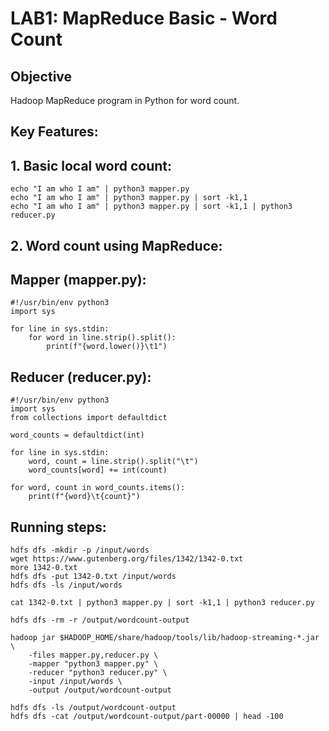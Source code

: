 # LAB1: MapReduce Basic - Word Count

## Objective
Hadoop MapReduce program in Python for word count.
## Key Features:

## 1. Basic local word count:
```
echo "I am who I am" | python3 mapper.py
echo "I am who I am" | python3 mapper.py | sort -k1,1
echo "I am who I am" | python3 mapper.py | sort -k1,1 | python3 reducer.py
```

## 2. Word count using MapReduce:

## Mapper (mapper.py):
```
#!/usr/bin/env python3
import sys

for line in sys.stdin:
    for word in line.strip().split():
        print(f"{word.lower()}\t1")
```

## Reducer (reducer.py):
```
#!/usr/bin/env python3
import sys
from collections import defaultdict

word_counts = defaultdict(int)

for line in sys.stdin:
    word, count = line.strip().split("\t")
    word_counts[word] += int(count)

for word, count in word_counts.items():
    print(f"{word}\t{count}")
```

## Running steps:
```
hdfs dfs -mkdir -p /input/words
wget https://www.gutenberg.org/files/1342/1342-0.txt
more 1342-0.txt
hdfs dfs -put 1342-0.txt /input/words
hdfs dfs -ls /input/words

cat 1342-0.txt | python3 mapper.py | sort -k1,1 | python3 reducer.py

hdfs dfs -rm -r /output/wordcount-output

hadoop jar $HADOOP_HOME/share/hadoop/tools/lib/hadoop-streaming-*.jar \
    -files mapper.py,reducer.py \
    -mapper "python3 mapper.py" \
    -reducer "python3 reducer.py" \
    -input /input/words \
    -output /output/wordcount-output

hdfs dfs -ls /output/wordcount-output
hdfs dfs -cat /output/wordcount-output/part-00000 | head -100

```